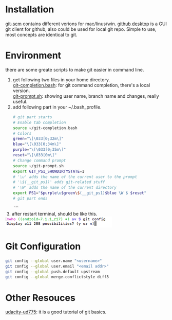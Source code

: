 # Installation
[git-scm](https://git-scm.com/downloads) contains different verions for mac/linus/win.
[github desktop](https://desktop.github.com) is a GUI git client for github, also could be used for local git repo. Simple to use, most concepts are identical to git.   


# Environment    
there are some greate scripts to make git easier in command line.    
  1. get following two files in your home directory.  
[git-completion.bash](https://raw.githubusercontent.com/git/git/master/contrib/completion/git-completion.bash): for git command completion, there's a local version.  
[git-prompt.sh](https://raw.githubusercontent.com/git/git/master/contrib/completion/git-prompt.sh): showing user name, branch name and changes, really useful.  
  2. add following part in your ~/.bash_profile.  
        ```sh  
        # git part starts
        # Enable tab completion
        source ~/git-completion.bash
        # Colors
        green="\[\033[0;32m\]"
        blue="\[\033[0;34m\]"
        purple="\[\033[0;35m\]"
        reset="\[\033[0m\]"
        # Change command prompt
        source ~/git-prompt.sh
        export GIT_PS1_SHOWDIRTYSTATE=1
        # '\u' adds the name of the current user to the prompt
        # '\$(__git_ps1)' adds git-related stuff
        # '\W' adds the name of the current directory
        export PS1="$purple\u$green\$(__git_ps1)$blue \W $ $reset"
        # git part ends
        ```    
  3. after restart terminal, should be like this.     
![prompt](prompt_compl.png)     
        
# Git Configuration   
```sh
git config --global user.name "<username>"   
git config --global user.email "<email addr>"   
git config --global push.default upstream   
git config --global merge.conflictstyle diff3   
```

# Other Resouces   
[udacity-ud775](https://www.udacity.com/course/how-to-use-git-and-github--ud775): it is a good tutorial of git basics.
